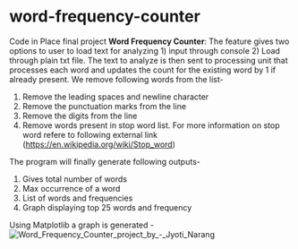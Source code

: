# word-frequency-counter
Code in Place final project **Word Frequency Counter**: The feature gives two options to user to load text for analyzing 1) input through console 2) Load through plain txt file. 
The text to analyze is then sent to processing unit that processes each word and updates the count for the existing word by 1 if already present. We remove following words from the list-
1) Remove the leading spaces and newline character
2) Remove the punctuation marks from the line 
3) Remove the digits from the line
4) Remove words present in stop word list. For more information on stop word refere to following external link (https://en.wikipedia.org/wiki/Stop_word)

The program will finally generate following outputs- 
1) Gives total number of words
2) Max occurrence of a word
3) List of words and frequencies
4) Graph displaying top 25 words and frequency

Using Matplotlib a graph is generated - 
![Word_Frequency_Counter_project_by_-_Jyoti_Narang](https://github.com/drop2jyoti/code-in-place-word-frequency-counter/assets/2778937/daacb804-9f11-47d6-b344-811f1d67a870)
